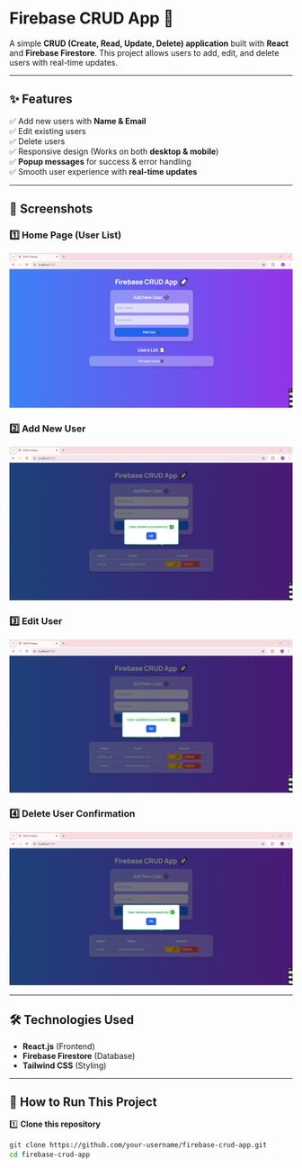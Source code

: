 # Firebase CRUD App 🚀

A simple **CRUD (Create, Read, Update, Delete) application** built with **React** and **Firebase Firestore**. This project allows users to add, edit, and delete users with real-time updates.

---

## ✨ Features
✅ Add new users with **Name & Email**  
✅ Edit existing users  
✅ Delete users  
✅ Responsive design (Works on both **desktop & mobile**)  
✅ **Popup messages** for success & error handling  
✅ Smooth user experience with **real-time updates**  

---

## 📸 Screenshots  

### 1️⃣ Home Page (User List)  
![Screenshot 1](https://github.com/ItsMeAreebaAmjad/CRUD-ReactFirebase/blob/main/image1.png)  

### 2️⃣ Add New User  
![Screenshot 2](https://github.com/ItsMeAreebaAmjad/CRUD-ReactFirebase/blob/main/image2.png)  

### 3️⃣ Edit User  
![Screenshot 3](https://github.com/ItsMeAreebaAmjad/CRUD-ReactFirebase/blob/main/image4.png)  

### 4️⃣ Delete User Confirmation  
![Screenshot 4](https://github.com/ItsMeAreebaAmjad/CRUD-ReactFirebase/blob/main/image5.png)  

---

## 🛠️ Technologies Used  
- **React.js** (Frontend)  
- **Firebase Firestore** (Database)  
- **Tailwind CSS** (Styling)  

---

## 🚀 How to Run This Project  

1️⃣ **Clone this repository**  
```bash
git clone https://github.com/your-username/firebase-crud-app.git
cd firebase-crud-app
